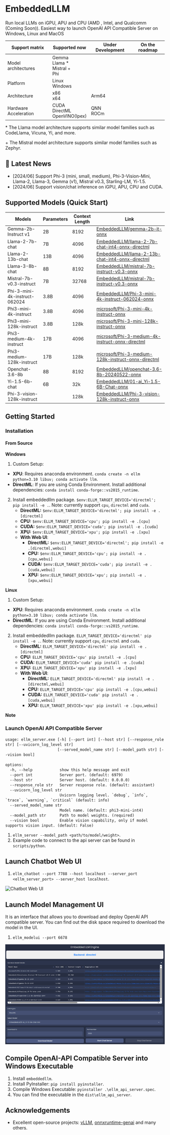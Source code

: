 # EmbeddedLLM

Run local LLMs on iGPU, APU and CPU (AMD , Intel, and Qualcomm (Coming Soon)). Easiest way to launch OpenAI API Compatible Server on Windows, Linux and MacOS

| Support matrix        | Supported now                                       | Under Development | On the roadmap |
| --------------------- | --------------------------------------------------- | ----------------- | -------------- |
| Model architectures   | Gemma <br/> Llama \* <br/> Mistral + <br/>Phi <br/> |                   |                |
| Platform              | Linux <br/> Windows                                 |                   |                |
| Architecture          | x86 <br/> x64 <br/>                                 | Arm64             |                |
| Hardware Acceleration | CUDA<br/>DirectML<br/>OpenVINO(Ipex)                | QNN <br/> ROCm    |                |

\* The Llama model architecture supports similar model families such as CodeLlama, Vicuna, Yi, and more.

\+ The Mistral model architecture supports similar model families such as Zephyr.

## 🚀 Latest News

- [2024/06] Support Phi-3 (mini, small, medium), Phi-3-Vision-Mini, Llama-2, Llama-3, Gemma (v1), Mistral v0.3, Starling-LM, Yi-1.5.
- [2024/06] Support vision/chat inference on iGPU, APU, CPU and CUDA.

## Supported Models (Quick Start)

| Models | Parameters | Context Length | Link |
| --- | --- | --- | --- |
| Gemma-2b-Instruct v1 | 2B | 8192 | [EmbeddedLLM/gemma-2b-it-onnx](https://huggingface.co/EmbeddedLLM/gemma-2b-it-onnx) |
| Llama-2-7b-chat | 7B | 4096 | [EmbeddedLLM/llama-2-7b-chat-int4-onnx-directml](https://huggingface.co/EmbeddedLLM/llama-2-7b-chat-int4-onnx-directml) |
| Llama-2-13b-chat | 13B | 4096 | [EmbeddedLLM/llama-2-13b-chat-int4-onnx-directml](https://huggingface.co/EmbeddedLLM/llama-2-13b-chat-int4-onnx-directml) |
| Llama-3-8b-chat | 8B | 8192 | [EmbeddedLLM/mistral-7b-instruct-v0.3-onnx](https://huggingface.co/EmbeddedLLM/mistral-7b-instruct-v0.3-onnx) |
| Mistral-7b-v0.3-instruct | 7B | 32768 | [EmbeddedLLM/mistral-7b-instruct-v0.3-onnx](https://huggingface.co/EmbeddedLLM/mistral-7b-instruct-v0.3-onnx) |
| Phi-3-mini-4k-instruct-062024 | 3.8B | 4096 | [EmbeddedLLM/Phi-3-mini-4k-instruct-062024-onnx](https://huggingface.co/EmbeddedLLM/Phi-3-mini-4k-instruct-062024-onnx/tree/main/onnx/directml/Phi-3-mini-4k-instruct-062024-int4) |
| Phi3-mini-4k-instruct | 3.8B | 4096 | [microsoft/Phi-3-mini-4k-instruct-onnx](https://huggingface.co/microsoft/Phi-3-mini-4k-instruct-onnx) |
| Phi3-mini-128k-instruct | 3.8B | 128k | [microsoft/Phi-3-mini-128k-instruct-onnx](https://huggingface.co/microsoft/Phi-3-mini-128k-instruct-onnx) |
| Phi3-medium-4k-instruct | 17B | 4096 | [microsoft/Phi-3-medium-4k-instruct-onnx-directml](https://huggingface.co/microsoft/Phi-3-medium-4k-instruct-onnx-directml) |
| Phi3-medium-128k-instruct | 17B | 128k | [microsoft/Phi-3-medium-128k-instruct-onnx-directml](https://huggingface.co/microsoft/Phi-3-medium-128k-instruct-onnx-directml) |
| Openchat-3.6-8b | 8B | 8192 | [EmbeddedLLM/openchat-3.6-8b-20240522-onnx](https://huggingface.co/EmbeddedLLM/openchat-3.6-8b-20240522-onnx) |
| Yi-1.5-6b-chat | 6B | 32k | [EmbeddedLLM/01-ai_Yi-1.5-6B-Chat-onnx](https://huggingface.co/EmbeddedLLM/01-ai_Yi-1.5-6B-Chat-onnx) |
| Phi-3-vision-128k-instruct |  | 128k | [EmbeddedLLM/Phi-3-vision-128k-instruct-onnx](https://huggingface.co/EmbeddedLLM/Phi-3-vision-128k-instruct-onnx/tree/main/onnx/cpu_and_mobile/cpu-int4-rtn-block-32-acc-level-4) |

## Getting Started

### Installation

#### From Source

**Windows**

1. Custom Setup:

- **XPU**: Requires anaconda environment. `conda create -n ellm python=3.10 libuv; conda activate llm`.
- **DirectML**: If you are using Conda Environment. Install additional dependencies: `conda install conda-forge::vs2015_runtime`.

2. Install embeddedllm package. `$env:ELLM_TARGET_DEVICE='directml'; pip install -e .`. Note: currently support `cpu`, `directml` and `cuda`.
   - **DirectML:** `$env:ELLM_TARGET_DEVICE='directml'; pip install -e .[directml]`
   - **CPU:** `$env:ELLM_TARGET_DEVICE='cpu'; pip install -e .[cpu]`
   - **CUDA:** `$env:ELLM_TARGET_DEVICE='cuda'; pip install -e .[cuda]`
   - **XPU:** `$env:ELLM_TARGET_DEVICE='xpu'; pip install -e .[xpu]`
   - **With Web UI**:
     - **DirectML:** `$env:ELLM_TARGET_DEVICE='directml'; pip install -e .[directml,webui]`
     - **CPU:** `$env:ELLM_TARGET_DEVICE='cpu'; pip install -e .[cpu,webui]`
     - **CUDA:** `$env:ELLM_TARGET_DEVICE='cuda'; pip install -e .[cuda,webui]`
     - **XPU:** `$env:ELLM_TARGET_DEVICE='xpu'; pip install -e .[xpu,webui]`

**Linux**

1. Custom Setup:

- **XPU**: Requires anaconda environment. `conda create -n ellm python=3.10 libuv; conda activate llm`.
- **DirectML**: If you are using Conda Environment. Install additional dependencies: `conda install conda-forge::vs2015_runtime`.

2. Install embeddedllm package. `ELLM_TARGET_DEVICE='directml' pip install -e .`. Note: currently support `cpu`, `directml` and `cuda`.
   - **DirectML:** `ELLM_TARGET_DEVICE='directml' pip install -e .[directml]`
   - **CPU:** `ELLM_TARGET_DEVICE='cpu' pip install -e .[cpu]`
   - **CUDA:** `ELLM_TARGET_DEVICE='cuda' pip install -e .[cuda]`
   - **XPU:** `ELLM_TARGET_DEVICE='xpu' pip install -e .[xpu]`
   - **With Web UI**:
     - **DirectML:** `ELLM_TARGET_DEVICE='directml' pip install -e .[directml,webui]`
     - **CPU:** `ELLM_TARGET_DEVICE='cpu' pip install -e .[cpu,webui]`
     - **CUDA:** `ELLM_TARGET_DEVICE='cuda' pip install -e .[cuda,webui]`
     - **XPU:** `ELLM_TARGET_DEVICE='xpu' pip install -e .[xpu,webui]`

**Note**

### Launch OpenAI API Compatible Server

```
usage: ellm_server.exe [-h] [--port int] [--host str] [--response_role str] [--uvicorn_log_level str]
                       [--served_model_name str] [--model_path str] [--vision bool]

options:
  -h, --help            show this help message and exit
  --port int            Server port. (default: 6979)
  --host str            Server host. (default: 0.0.0.0)
  --response_role str   Server response role. (default: assistant)
  --uvicorn_log_level str
                        Uvicorn logging level. `debug`, `info`, `trace`, `warning`, `critical` (default: info)
  --served_model_name str
                        Model name. (default: phi3-mini-int4)
  --model_path str      Path to model weights. (required)
  --vision bool         Enable vision capability, only if model supports vision input. (default: False)
```

1. `ellm_server --model_path <path/to/model/weight>`.
2. Example code to connect to the api server can be found in `scripts/python`.

## Launch Chatbot Web UI

1. `ellm_chatbot --port 7788 --host localhost --server_port <ellm_server_port> --server_host localhost`.

![Chatbot Web UI](asset/ellm_chatbot_vid.webp)

## Launch Model Management UI

It is an interface that allows you to download and deploy OpenAI API compatible server. You can find out the disk space required to download the model in the UI.

1. `ellm_modelui --port 6678`

![Model Management UI](asset/ellm_modelui.png)

## Compile OpenAI-API Compatible Server into Windows Executable

1. Install `embeddedllm`.
2. Install PyInstaller: `pip install pyinstaller`.
3. Compile Windows Executable: `pyinstaller .\ellm_api_server.spec`.
4. You can find the executable in the `dist\ellm_api_server`.

## Acknowledgements

- Excellent open-source projects: [vLLM](https://github.com/vllm-project/vllm.git), [onnxruntime-genai](https://github.com/microsoft/onnxruntime-genai.git) and many others.
